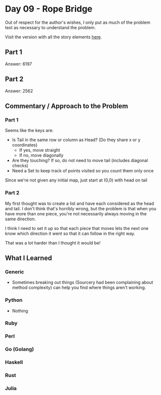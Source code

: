 # Day 09 - Rope Bridge

Out of respect for the author's wishes, I only put as much of the problem text as necessary to understand the problem.

Visit the version with all the story elements [here](https://adventofcode.com/2022/day/9).

## Part 1

Answer: 6197
## Part 2

Answer: 2562
## Commentary / Approach to the Problem
### Part 1
Seems like the keys are:
- Is Tail in the same row or column as Head? (Do they share x or y coordinates)
    - If yes, move straight
    - If no, move diagonally
- Are they touching? If so, do not need to move tail (includes diagonal checks)
- Need a Set to keep track of points visited so you count them only once

Since we're not given any initial map, just start at (0,0) with head on tail 

### Part 2
My first thought was to create a list and have each considered as the head and tail.
I don't think that's horribly wrong, but the problem is that when you have more than one piece, you're not necessarily always moving in the same direction.

I think I need to set it up so that each piece that moves lets the next one know which direction it went so that it can follow in the right way.

That was a lot harder than I thought it would be!
## What I Learned

### Generic
- Sometimes breaking out things (Sourcery had been complaining about method complexity) can help you find where things aren't working.
### Python
- Nothing
### Ruby

### Perl

### Go (Golang)

### Haskell

### Rust

### Julia
